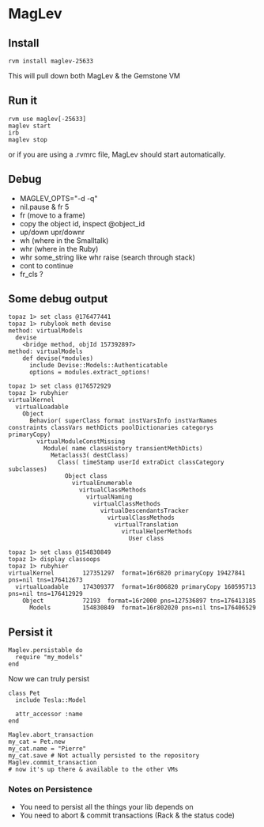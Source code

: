 # MagLev

## Install
    rvm install maglev-25633
This will pull down both MagLev & the Gemstone VM

## Run it
    rvm use maglev[-25633]
    maglev start
    irb
    maglev stop

or if you are using a .rvmrc file, MagLev should start automatically.

## Debug
* MAGLEV\_OPTS="-d -q"
* nil.pause & fr 5
* fr (move to a frame)
* copy the object id, inspect @object\_id
* up/down upr/downr
* wh (where in the Smalltalk)
* whr (where in the Ruby)
* whr some\_string like whr raise (search through stack)
* cont to continue
* fr\_cls ?

## Some debug output
    topaz 1> set class @176477441
    topaz 1> rubylook meth devise                                                                                                                                      
    method: virtualModels
      devise
        <bridge method, objId 157392897>
    method: virtualModels
        def devise(*modules)
          include Devise::Models::Authenticatable
          options = modules.extract_options!

    topaz 1> set class @176572929
    topaz 1> rubyhier
    virtualKernel
      virtualLoadable
        Object
          Behavior( superClass format instVarsInfo instVarNames constraints classVars methDicts poolDictionaries categorys primaryCopy)
            virtualModuleConstMissing
              Module( name classHistory transientMethDicts)
                Metaclass3( destClass)
                  Class( timeStamp userId extraDict classCategory subclasses)
                    Object class
                      virtualEnumerable
                        virtualClassMethods
                          virtualNaming
                            virtualClassMethods
                              virtualDescendantsTracker
                                virtualClassMethods
                                  virtualTranslation
                                    virtualHelperMethods
                                      User class

    topaz 1> set class @154830849
    topaz 1> display classoops
    topaz 1> rubyhier
    virtualKernel        127351297  format=16r6820 primaryCopy 19427841 pns=nil tns=176412673
      virtualLoadable    174309377  format=16r806820 primaryCopy 160595713 pns=nil tns=176412929
        Object           72193  format=16r2000 pns=127536897 tns=176413185
          Models         154830849  format=16r802020 pns=nil tns=176406529

## Persist it
    Maglev.persistable do
      require "my_models"
    end
Now we can truly persist

    class Pet
      include Tesla::Model

      attr_accessor :name
    end

    Maglev.abort_transaction
    my_cat = Pet.new
    my_cat.name = "Pierre"
    my_cat.save # Not actually persisted to the repository
    Maglev.commit_transaction
    # now it's up there & available to the other VMs

### Notes on Persistence
* You need to persist all the things your lib depends on
* You need to abort & commit transactions (Rack & the status code)
